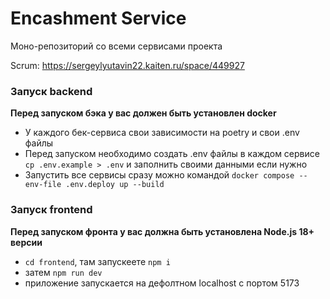 # Encashment Service

Моно-репозиторий со всеми сервисами проекта

Scrum: https://sergeylyutavin22.kaiten.ru/space/449927

### Запуск backend
**Перед запуском бэка у вас должен быть установлен docker**
- У каждого бек-сервиса свои зависимости на poetry и свои .env файлы
- Перед запуском необходимо создать .env файлы в каждом сервисе
    `cp .env.example > .env`
    и заполнить своими данными если нужно
- Запустить все сервисы сразу можно командой
    `docker compose --env-file .env.deploy up --build`


### Запуск frontend
**Перед запуском фронта у вас должна быть установлена Node.js 18+ версии**
- `cd frontend`, там запускеете `npm i`
- затем `npm run dev`
- приложение запускается на дефолтном localhost с портом 5173